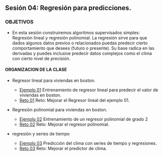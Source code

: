 ## Sesión 04: Regresión para predicciones.

### OBJETIVOS 

- En esta sesión construiremos algoritmos supervisados simples: Regresión lineal y regresión polinomial. La regresión sirve para que dados algunos datos previos o relacionados puedas predecir cierto comportamiento que desees (futuro o presente). Su base radica en las derivadas y puedes inclusive predecir datos complejos como el clima con cierto nivel de precisión.

#### ORGANIZACION DE LA CLASE 

- Regresor lineal para viviendas en boston. 
	- [Ejemplo 01](Ejemplo-01) Entrenamiento de regresor lineal para predecir el valor de viviendas en boston.
	- [Reto 01](Reto-01) Reto: Mejorar el Regresor lineal del ejemplo 01.

- Regresión polinomial para viviendas en boston.
	- [Ejemplo 02](Ejemplo-02) Entrenamiento de un regresor polinomial de grado 2
	- [Reto 02](Reto-02) Reto: Mejorar el regresor polinomial. 

- regresión y series de tiempo
	- [Ejemplo 03](Ejemplo-03) Predicción del clima con series de tiempo y regresiones. 
	- [Reto 03](Reto-03) Reto: Mejorar el predictor de clima.

